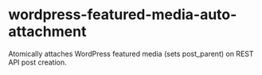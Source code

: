 # wordpress-featured-media-auto-attachment
Atomically attaches WordPress featured media (sets post_parent) on REST API post creation.
